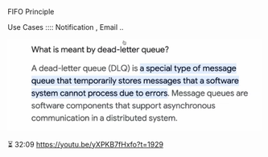 FIFO Principle

Use Cases :::: 
Notification , Email .. 

![alt text](image.png)

⏳ 32:09  https://youtu.be/yXPKB7fHxfo?t=1929  